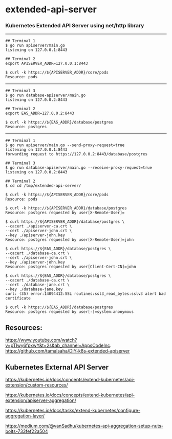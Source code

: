 # extended-api-server

### Kubernetes Extended API Server using net/http library


-------------------------------------

```console
## Terminal 1
$ go run apiserver/main.go
listening on 127.0.0.1:8443

## Terminal 2
export APISERVER_ADDR=127.0.0.1:8443

$ curl -k https://${APISERVER_ADDR}/core/pods
Resource: pods

```


-------------------------------------
```console
## Terminal 3
$ go run database-apiserver/main.go
listening on 127.0.0.2:8443

## Terminal 2
export EAS_ADDR=127.0.0.2:8443

$ curl -k https://${EAS_ADDR}/database/postgres
Resource: postgres

```

-------------------------------------

```console
## Terminal 1
$ go run apiserver/main.go --send-proxy-request=true
listening on 127.0.0.1:8443
forwarding request to https://127.0.0.2:8443/database/postgres

## Terminal 3
$ go run database-apiserver/main.go --receive-proxy-request=true
listening on 127.0.0.2:8443

## Terminal 2
$ cd cd /tmp/extended-api-server/

$ curl -k https://${APISERVER_ADDR}/core/pods
Resource: pods

$ curl -k https://${APISERVER_ADDR}/database/postgres
Resource: postgres requested by user[X-Remote-User]=

$ curl https://${APISERVER_ADDR}/database/postgres \
--cacert ./apiserver-ca.crt \
--cert ./apiserver-john.crt \
--key ./apiserver-john.key
Resource: postgres requested by user[X-Remote-User]=john

$ curl https://${EAS_ADDR}/database/postgres \
--cacert ./database-ca.crt \
--cert ./apiserver-john.crt \
--key ./apiserver-john.key
Resource: postgres requested by user[Client-Cert-CN]=john

$ curl https://${EAS_ADDR}/database/postgres \
--cacert ./database-ca.crt \
--cert ./database-jane.crt \
--key ./database-jane.key
curl: (35) error:14094412:SSL routines:ssl3_read_bytes:sslv3 alert bad certificate

$ curl -k https://${EAS_ADDR}/database/postgres
Resource: postgres requested by user[-]=system:anonymous

```

## Resources: 
https://www.youtube.com/watch?v=pTIwy6fpxwY&t=2s&ab_channel=AppsCodeInc.
https://github.com/tamalsaha/DIY-k8s-extended-apiserver

## Kubernetes External API Server

https://kubernetes.io/docs/concepts/extend-kubernetes/api-extension/custom-resources/

https://kubernetes.io/docs/concepts/extend-kubernetes/api-extension/apiserver-aggregation/

https://kubernetes.io/docs/tasks/extend-kubernetes/configure-aggregation-layer/

https://medium.com/@vanSadhu/kubernetes-api-aggregation-setup-nuts-bolts-733fef22a504

